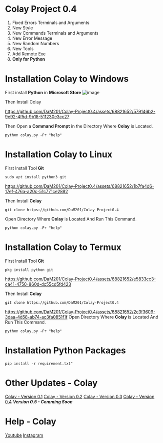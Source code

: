 # Colay Project 0.4
1. Fixed Errors Terminals and Arguments
2. New Style
3. New Commands Terminals and Arguments
4. New Error Message
5. New Random Numbers
6. New Tools
7. Add Remote Exe
8. **Only for Python**

# Installation Colay to Windows
First install **Python** in **Microsoft Store**
![image](https://github.com/DaM201/Colay-Project0.4/assets/68821652/f450abcd-1e1c-4c67-8203-d518cff2cfee)

Then Install Colay

https://github.com/DaM201/Colay-Project0.4/assets/68821652/579146b2-9e92-4f5d-9b18-511230e3cc27

Then Open a **Command Prompt** in the Directory Where **Colay** is Located.

 ```
 python colay.py -Pr "help" 
 ```
# Installation Colay to Linux
First Install Tool **Git**
```
sudo apt install python3 git
```

https://github.com/DaM201/Colay-Project0.4/assets/68821652/1b7fa4d6-17ef-476a-a20c-51c771ce2882

Then Install **Colay**
```
git clone https://github.com/DaM201/Colay-Project0.4
```
Open Directory Where **Colay** is Located And Run This Command.

 ```
 python colay.py -Pr "help" 
 ```

# Installation Colay to Termux

First Install Tool **Git**
```
pkg install python git
```
https://github.com/DaM201/Colay-Project0.4/assets/68821652/e5833cc3-ca41-4750-860d-dc55cd5fd423

Then Install **Colay**
```
git clone https://github.com/DaM201/Colay-Project0.4
```

https://github.com/DaM201/Colay-Project0.4/assets/68821652/2c3f3609-3daa-4d58-ab74-ac3fa0851f1f
Open Directory Where **Colay** is Located And Run This Command.


 ```
 python colay.py -Pr "help" 
 ```

# Installation Python Packages
 ```
 pip install -r requirement.txt" 
 ```
# Other Updates - Colay

[Colay - Version 0.1](https://github.com/DaM201/Colay-Project)
[Colay - Version 0.2](https://github.com/DaM201/Colay-Project0.2)
[Colay - Version 0.3](https://github.com/DaM201/Colay-Project0.3)
[Colay - Version 0.4](https://github.com/DaM201/Colay-Project0.4)
***Version 0.5 - Comming Soon***

# Help - Colay
[Youtube](https://www.youtube.com/channel/UC8Ao1YisJbPGCNG73EhtDCw)
[Instagram](https://www.instagram.com/hnc_conporation/)


